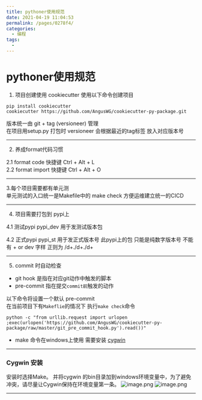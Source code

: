 ```yaml
---
title: pythoner使用规范
date: 2021-04-19 11:04:53
permalink: /pages/0278f4/
categories:
  - 编程
tags:
  - 
---
```

# pythoner使用规范

1. 项目创建使用 cookiecutter 
使用以下命令创建项目
```
pip install cookiecutter 
cookiecutter https://github.com/AngusWG/cookiecutter-py-package.git
```
版本统一由 git + tag (versioneer) 管理   
在项目用setup.py 打包时  versioneer 会根据最近的tag标签 放入对应版本号

--- 

2. 养成format代码习惯

2.1 format code 快捷键 Ctrl + Alt + L  
2.2 format import 快捷键 Ctrl + Alt + O  

--- 

3.每个项目需要都有单元测  
单元测试的入口统一是Makefile中的 make check  方便运维建立统一的CICD

--- 

4. 项目需要打包到 pypi上

4.1 测试pypi pypi_dev 用于发测试版本包  
  
4.2 正式pypi pypi_st 用于发正式版本号 此pypi上的包  只能是纯数字版本号 不能有 + or dev 字样   正则为 /d+\./d+\./d+  


--- 

5. commit 时自动检查

* git hook 是指在对应git动作中触发的脚本
* pre-commit 指在提交`commit前`触发的动作

以下命令将设置一个默认 pre-commit    
在当前项目下有`Makeflie`的情况下 执行`make check`命令
```
python -c "from urllib.request import urlopen ;exec(urlopen('https://github.com/AngusWG/cookiecutter-py-package/raw/master/git_pre_commit_hook.py').read())"
```
* make 命令在windows上使用 需要安装 [cygwin](https://www.cygwin.com/)

--- 

### Cygwin 安装

安装时选择Make。
并将cygwin 的bin目录加到windows环境变量中，为了避免冲突，请尽量让Cygwin保持在环境变量第一条。
![image.png](https://upload-images.jianshu.io/upload_images/7485616-a7fd71a88a7f1ce0.png?imageMogr2/auto-orient/strip%7CimageView2/2/w/1240)
![image.png](https://upload-images.jianshu.io/upload_images/7485616-1fb3bba591efaf3c.png?imageMogr2/auto-orient/strip%7CimageView2/2/w/1240)

--- 
